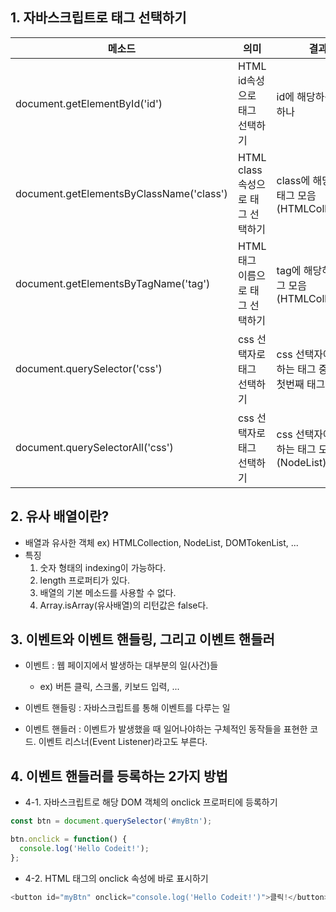 ## 1. 자바스크립트로 태그 선택하기

|메소드|의미|결과|
|-----|-----|----|
|document.getElementById('id')|HTML id속성으로 태그 선택하기|id에 해당하는 태그 하나|
|document.getElementsByClassName('class')|HTML class속성으로 태그 선택하기|class에 해당하는 태그 모음(HTMLCollection)|
|document.getElementsByTagName('tag')|HTML 태그 이름으로 태그 선택하기|tag에 해당하는 태그 모음(HTMLCollection)|
|document.querySelector('css')|css 선택자로 태그 선택하기|css 선택자에 해당하는 태그 중 가장 첫번째 태그 하나|
|document.querySelectorAll('css')|css 선택자로 태그 선택하기|css 선택자에 해당하는 태그 모음(NodeList)|

## 2. 유사 배열이란?
- 배열과 유사한 객체 ex) HTMLCollection, NodeList, DOMTokenList, ...
- 특징
	1. 숫자 형태의 indexing이 가능하다.
	2. length 프로퍼티가 있다.
	3. 배열의 기본 메소드를 사용할 수 없다.
	4. Array.isArray(유사배열)의 리턴값은 false다.
## 3. 이벤트와 이벤트 핸들링, 그리고 이벤트 핸들러
- 이벤트 : 웹 페이지에서 발생하는 대부분의 일(사건)들
  - ex) 버튼 클릭, 스크롤, 키보드 입력, ...

- 이벤트 핸들링 : 자바스크립트를 통해 이벤트를 다루는 일

- 이벤트 핸들러 : 이벤트가 발생했을 때 일어나야하는 구체적인 동작들을 표현한 코드. 이벤트 리스너(Event Listener)라고도 부른다.

## 4. 이벤트 핸들러를 등록하는 2가지 방법
- 4-1. 자바스크립트로 해당 DOM 객체의 onclick 프로퍼티에 등록하기
```js
const btn = document.querySelector('#myBtn');

btn.onclick = function() {
  console.log('Hello Codeit!');
};
```
- 4-2. HTML 태그의 onclick 속성에 바로 표시하기
```js
<button id="myBtn" onclick="console.log('Hello Codeit!')">클릭!</button>
```
